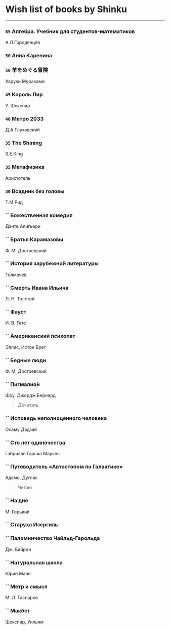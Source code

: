 # Wish list of books by Shinku
---

### `85` Алгебра. Учебник для студентов-математиков
А.Л.Городенцев

### `50` Анна Каренина

### `50` 羊をめぐる冒険
Харуки Мураками

### `45` Король Лир
У. Шекспир

### `40` Метро 2033
Д.А.Глуховский

### `35` The Shining
S.E.King

### `35` Метафизика
Аристотель

### `30` Всадник без головы
Т.М.Рид

### `` Божественная комедия
Данте Алигьери

### `` Братья Карамазовы
Ф. М. Достоевский

### `` История зарубежной литературы
Толмачев

### `` Смерть Ивана Ильича
Л. Н. Толстой

### `` Фауст
И. В. Гете

### `` Американский психопат
Эллис, Истон Брет

### `` Бедные люди
Ф. М. Достоевский

### `` Пигмалио́н
Шоу, Джордж Бе́рнард
> Дочитать

### `` Исповедь неполноценного человека
Осаму Дадзай

### `` Сто лет одиночества
Габриэль Гарсиа Маркес

### `` Путеводитель «Автостопом по Галактике»
Адамс, Дуглас
> Читаю

### `` На дне
М. Горький

### `` Старуха Изергиль

### `` Паломничество Чайльд-Гарольда
Дж. Байрон

### `` Натуральная школа
Юрий Манн

### `` Метр и смысл
М. Л. Гаспаров

### `` Макбет
Шекспир, Уильям

